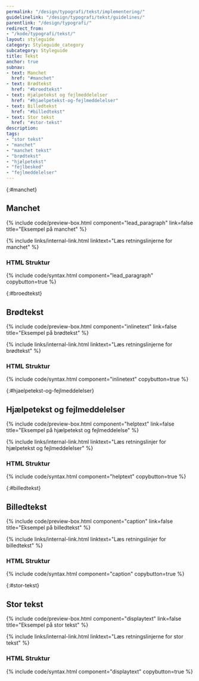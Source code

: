 ```yaml
---
permalink: "/design/typografi/tekst/implementering/"
guidelinelink: "/design/typografi/tekst/guidelines/"
parentlink: "/design/typografi/"
redirect_from:
- "/kode/typografi/tekst/"
layout: styleguide
category: Styleguide_category
subcategory: Styleguide
title: Tekst
anchor: true
subnav:
- text: Manchet
  href: "#manchet"
- text: Brødtekst
  href: "#broedtekst"
- text: Hjælpetekst og fejlmeddelelser
  href: "#hjaelpetekst-og-fejlmeddelelser"
- text: Billedtekst
  href: "#billedtekst"
- text: Stor tekst
  href: "#stor-tekst"
description:
tags:
- "stor tekst"
- "manchet"
- "manchet tekst"
- "brødtekst"
- "hjælpetekst"
- "fejlbesked"
- "fejlmeddelelser"
---
```

{:#manchet}
## Manchet

{% include code/preview-box.html component="lead_paragraph" link=false title="Eksempel på manchet" %}

{% include links/internal-link.html linktext="Læs retningslinjerne for manchet" %}

### HTML Struktur

{% include code/syntax.html component="lead_paragraph" copybutton=true %}

{:#broedtekst}
## Brødtekst

{% include code/preview-box.html component="inlinetext" link=false title="Eksempel på brødtekst" %}

{% include links/internal-link.html linktext="Læs retningslinjerne for brødtekst" %}

### HTML Struktur

{% include code/syntax.html component="inlinetext" copybutton=true %}

{:#hjaelpetekst-og-fejlmeddelelser}
## Hjælpetekst og fejlmeddelelser

{% include code/preview-box.html component="helptext" link=false title="Eksempel på hjælpetekst og fejlmeddelelse" %}

{% include links/internal-link.html linktext="Læs retningslinjer for hjælpetekst og fejlmeddelelser" %}

### HTML Struktur

{% include code/syntax.html component="helptext" copybutton=true %}

{:#billedtekst}
## Billedtekst

{% include code/preview-box.html component="caption" link=false title="Eksempel på billedtekst" %}

{% include links/internal-link.html linktext="Læs retningslinjer for billedtekst" %}

### HTML Struktur

{% include code/syntax.html component="caption" copybutton=true %}

{:#stor-tekst}
## Stor tekst

{% include code/preview-box.html component="displaytext" link=false title="Eksempel på stor tekst" %}

{% include links/internal-link.html linktext="Læs retningslinjerne for stor tekst" %}

### HTML Struktur

{% include code/syntax.html component="displaytext" copybutton=true %}
